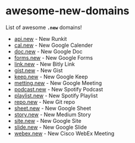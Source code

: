 # awesome-new-domains

List of awesome **`.new`** domains!

- [api.new](https://api.new) - New Runkit
- [cal.new](https://cal.new) - New Google Calender
- [doc.new](https://doc.new) - New Google Doc
- [forms.new](https://forms.new) - New Google Forms
- [link.new](https://link.new) - New Bitly Link
- [gist.new](https://gist.new) - New Gist
- [keep.new](https://keep.new) - New Google Keep
- [metting.new](https://metting.new) - New Google Meeting
- [podcast.new](https://podcast.new) - New Spotify Podcast
- [playlist.new](https://playlist.new) - New Spotify Playlist
- [repo.new](https://repo.new) - New Git repo
- [sheet.new](https://sheet.new) - New Google Sheet
- [story.new](https://story.new) - New Medium Story
- [site.new](https://site.new) - New Google Site
- [slide.new](https://slide.new) - New Google Slide
- [webex.new](https://webex.new) - New Cisco WebEx Meeting



